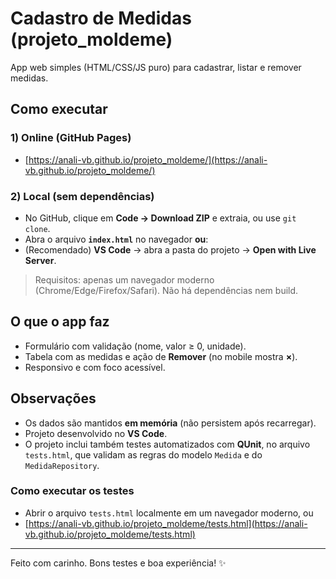 # Cadastro de Medidas (projeto_moldeme)

App web simples (HTML/CSS/JS puro) para cadastrar, listar e remover medidas.

## Como executar

### 1) Online (GitHub Pages)
- [https://anali-vb.github.io/projeto_moldeme/](https://anali-vb.github.io/projeto_moldeme/)

### 2) Local (sem dependências)
- No GitHub, clique em **Code → Download ZIP** e extraia, ou use `git clone`.
- Abra o arquivo **`index.html`** no navegador **ou**:
- (Recomendado) **VS Code** → abra a pasta do projeto → **Open with Live Server**.

> Requisitos: apenas um navegador moderno (Chrome/Edge/Firefox/Safari). Não há dependências nem build.

## O que o app faz
- Formulário com validação (nome, valor ≥ 0, unidade).
- Tabela com as medidas e ação de **Remover** (no mobile mostra **×**).
- Responsivo e com foco acessível.

## Observações
- Os dados são mantidos **em memória** (não persistem após recarregar).  
- Projeto desenvolvido no **VS Code**.  
- O projeto inclui também testes automatizados com **QUnit**, no arquivo `tests.html`, que validam as regras do modelo `Medida` e do `MedidaRepository`.  

### Como executar os testes
- Abrir o arquivo `tests.html` localmente em um navegador moderno, ou  
- [https://anali-vb.github.io/projeto_moldeme/tests.html](https://anali-vb.github.io/projeto_moldeme/tests.html)  

---

Feito com carinho. Bons testes e boa experiência! ✨